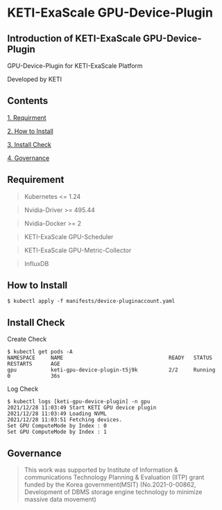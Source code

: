 # KETI-ExaScale GPU-Device-Plugin
## Introduction of KETI-ExaScale GPU-Device-Plugin
GPU-Device-Plugin for KETI-ExaScale Platform

Developed by KETI
## Contents
[1. Requirment](#requirement)

[2. How to Install](#how-to-install)

[3. Install Check](#install-check)

[4. Governance](#governance)
## Requirement
> Kubernetes <= 1.24

> Nvidia-Driver >= 495.44

> Nvidia-Docker >= 2

> KETI-ExaScale GPU-Scheduler

> KETI-ExaScale GPU-Metric-Collector

> InfluxDB
## How to Install
    $ kubectl apply -f manifests/device-pluginaccount.yaml
## Install Check
Create Check

    $ kubectl get pods -A
    NAMESPACE     NAME                                  READY   STATUS      RESTARTS      AGE
    gpu           keti-gpu-device-plugin-t5j9k          2/2     Running     0             36s
Log Check

    $ kubectl logs [keti-gpu-device-plugin] -n gpu
    2021/12/28 11:03:49 Start KETI GPU device plugin
    2021/12/28 11:03:49 Loading NVML
    2021/12/28 11:03:51 Fetching devices.
    Set GPU ComputeMode by Index : 0
    Set GPU ComputeMode by Index : 1

## Governance
> This work was supported by Institute of Information & communications Technology Planning & Evaluation (IITP) grant funded by the Korea government(MSIT) (No.2021-0-00862, Development of DBMS storage engine technology to minimize massive data movement)